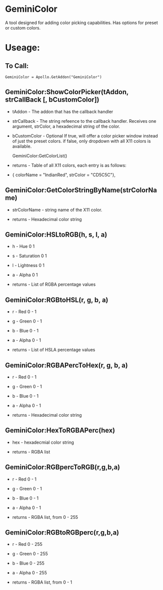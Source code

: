 GeminiColor
===========

 A tool designed for adding color picking capabilities. Has options for preset or custom colors.
 
 
# Useage: #

## To Call: ##
    GeminiColor = Apollo.GetAddon("GeminiColor")


## GeminiColor:ShowColorPicker(tAddon, strCallBack [, bCustomColor]) ##
- tAddon - The addon that has the callback handler
-  strCallback - The string refeence to the callback handler. Receives one argument, strColor, a hexadecimal string of the color.
-  bCustomColor - Optional If true, will offer a color picker window instead of just the preset colors. if false, only dropdown with all X11 colors is available.

    GeminiColor:GetColorList()
- returns - Table of all X11 colors, each entry is as follows:
- { colorName = "IndianRed", strColor = "CD5C5C"},

## GeminiColor:GetColorStringByName(strColorName) ##

- strColorName - string name of the X11 color.

- returns - Hexadecimal color string

## GeminiColor:HSLtoRGB(h, s, l, a) ##

-  h - Hue 0 1
-  s - Saturation 0 1
-  l - Lightness 0 1
-  a - Alpha 0 1

-  returns - List of RGBA percentage values
 

## GeminiColor:RGBtoHSL(r, g, b, a) ##
 
-  r - Red 0 - 1
-  g - Green 0 - 1
-  b - Blue 0 - 1
-  a - Alpha 0 - 1

-  returns - List of HSLA percentage values

## GeminiColor:RGBAPercToHex(r, g, b, a) ##

-  r - Red 0 - 1
-  g - Green 0 - 1
-  b - Blue 0 - 1
-  a - Alpha 0 - 1

-  returns - Hexadecimal color string

## GeminiColor:HexToRGBAPerc(hex) ##

-  hex - hexadecmial color string

-  returns - RGBA list

## GeminiColor:RGBpercToRGB(r,g,b,a) ##

-  r - Red 0 - 1
-  g - Green 0 - 1
-  b - Blue 0 - 1
-  a - Alpha 0 - 1

-  returns - RGBA list, from 0 - 255
 
## GeminiColor:RGBtoRGBperc(r,g,b,a) ##

-  r - Red 0 - 255
-  g - Green 0 - 255
-  b - Blue 0 - 255
-  a - Alpha 0 - 255
  
-  returns - RGBA list, from 0 - 1
